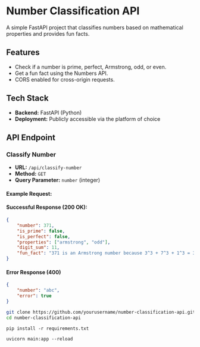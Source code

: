 # Number Classification API

A simple FastAPI project that classifies numbers based on mathematical properties and provides fun facts.

## Features
- Check if a number is prime, perfect, Armstrong, odd, or even.
- Get a fun fact using the Numbers API.
- CORS enabled for cross-origin requests.

## Tech Stack
- **Backend:** FastAPI (Python)
- **Deployment:** Publicly accessible via the platform of choice

## API Endpoint

### Classify Number

- **URL:** `/api/classify-number`
- **Method:** `GET`
- **Query Parameter:** `number` (integer)

#### Example Request:

#### Successful Response (200 OK):
```json
{
    "number": 371,
    "is_prime": false,
    "is_perfect": false,
    "properties": ["armstrong", "odd"],
    "digit_sum": 11,
    "fun_fact": "371 is an Armstrong number because 3^3 + 7^3 + 1^3 = 371"
}
```

#### Error Response (400)
```json
{
    "number": "abc",
    "error": true
}
```
```bash
git clone https://github.com/yourusername/number-classification-api.git
cd number-classification-api
```

```
pip install -r requirements.txt
```

```
uvicorn main:app --reload
```


